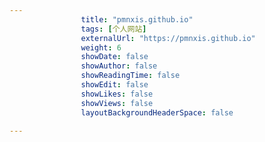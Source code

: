 ---
                title: "pmnxis.github.io"
                tags: [个人网站]
                externalUrl: "https://pmnxis.github.io"
                weight: 6
                showDate: false
                showAuthor: false
                showReadingTime: false
                showEdit: false
                showLikes: false
                showViews: false
                layoutBackgroundHeaderSpace: false
                ---

